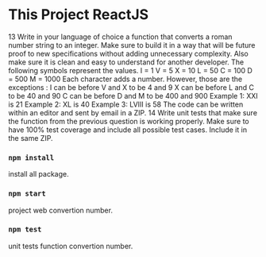 # This Project ReactJS

13 Write in your language of choice a function that converts a roman
number string to an integer. Make sure to build it in a way that will be
future proof to new specifications without adding unnecessary
complexity. Also make sure it is clean and easy to understand for
another developer.
The following symbols represent the values.
I = 1
V = 5
X = 10
L = 50
C = 100
D = 500
M = 1000
Each character adds a number. However, those are the exceptions :
I can be before V and X to be 4 and 9
X can be before L and C to be 40 and 90
C can be before D and M to be 400 and 900
Example 1: XXI is 21
Example 2: XL is 40
Example 3: LVIII is 58
The code can be written within an editor and sent by email in a ZIP.
14 Write unit tests that make sure the function from the previous
question is working properly. Make sure to have 100% test coverage
and include all possible test cases. Include it in the same ZIP.

### `npm install`

install all package.

### `npm start`

project web convertion number.

### `npm test`

unit tests function convertion number.
